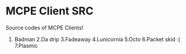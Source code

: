 # MCPE Client SRC
Source codes of MCPE Clients!
1. Badman
2.Da drip
3.Fadeaway
4.Lunicornia
5.Octo
6.Packet skid :(
7.Plasmic
